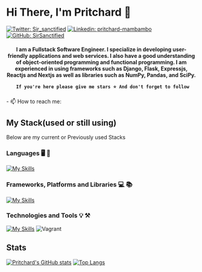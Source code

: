 # Hi There, I'm Pritchard   👋

[![Twitter: Sir_sanctified](https://img.shields.io/twitter/follow/Sir_sanctified?style=for-the-badge&color=black)](https://twitter.com/Sir_sanctified)
[![Linkedin: pritchard-mambambo](https://img.shields.io/badge/-pritchard-mambambo?style=for-the-badge&logo=Linkedin&Color=black&link=https://www.linkedin.com/in/pritchard-mambambo-611427193/)](https://www.linkedin.com/in/pritchard-mambambo/)
[![GitHub: SirSanctified](https://img.shields.io/github/followers/SirSanctified?label=follow&style=for-the-badge&color=black)](https://github.com/SirSanctified)

<h4 align="center">
    I am a Fullstack Software Engineer. I specialize in developing user-friendly applications and web services. I also have a good understanding of object-oriented programming and functional programming. I am experienced in using frameworks such as Django, Flask, Expressjs, Reactjs and Nextjs as well as libraries such as NumPy, Pandas, and SciPy.
    
     If you're here please give me stars ⭐ And don't forget to follow
</h4>
- 📫 How to reach me: <mambambopritchard@gmail.com>

## My Stack(used or still using)

Below are my current or Previously used Stacks

### Languages 🖥️ 🔭

[![My Skills](https://skills.thijs.gg/icons?i=c,css,html,javascript,typescript,markdown,python,bash,java&theme=dark)](https://skills.thijs.gg)

### Frameworks, Platforms and Libraries 💻 📚

[![My Skills](https://skills.thijs.gg/icons?i=django,flask,nodejs,expressjs,nextjs,react,tailwind,bootstrap,figma&theme=dark)](https://skills.thijs.gg)

### Technologies and Tools 💡 ⚒️

[![My Skills](https://skills.thijs.gg/icons?i=postgres,mysql,vim,git,linux,postman,vscode&theme=dark)](https://skills.thijs.gg)
![Vagrant](https://img.shields.io/badge/vagrant-%231563FF.svg?style=for-the-badge&logo=vagrant&logoColor=white)

## Stats

[![Pritchard's GitHub stats](https://github-readme-stats.vercel.app/api?username=SirSanctified&show_icons=true&hide_border=true&show=reviews,prs_merged,prs_merged_percentage&theme=tokyonight&show_owner=true&include_all_commits=true)](https://github.com/anuraghazra/github-readme-stats)
[![Top Langs](https://github-readme-stats.vercel.app/api/top-langs/?username=SirSanctified&hide_border=true&card_width=500&theme=tokyonight&layout=compact&show_owner=true&langs_count=10&hide=css,html)](https://github.com/anuraghazra/github-readme-stats)

